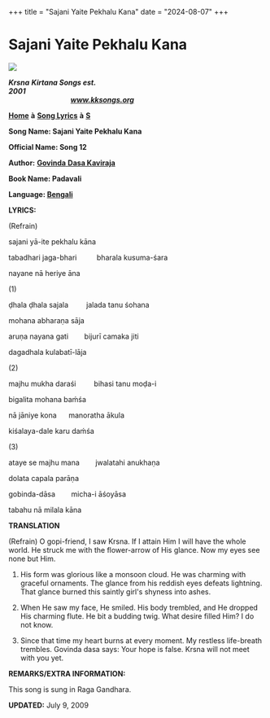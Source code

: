 +++
title = "Sajani Yaite Pekhalu Kana"
date = "2024-08-07"
+++

# Sajani Yaite Pekhalu Kana
**[![](http://kksongs.org/image_files/image002.jpg)](http://kksongs.org/)**

**_Krsna_** **_Kirtana Songs est. 2001_**                                                                                                                                                      **_www.kksongs.org_**

**[Home](http://kksongs.org/)** **à** **[Song Lyrics](http://kksongs.org/lyrics.html)** **à** **[S](http://kksongs.org/songs/song_s.html)**

**Song Name: Sajani Yaite Pekhalu Kana**

**Official Name: Song 12**

**Author:** [**Govinda** **Dasa Kaviraja**](http://kksongs.org/authors/list/govindadasa.html)

**Book Name: Padavali**

**Language: [Bengali](http://kksongs.org/language/list/bengali.html)**

**LYRICS:**

(Refrain)

sajani yā-ite pekhalu kāna

tabadhari jaga-bhari          bharala kusuma-śara

nayane nā heriye āna

(1)

ḍhala ḍhala sajala         jalada tanu śohana

mohana abharaṇa sāja

aruṇa nayana gati        bijurī camaka jiti

dagadhala kulabatī-lāja

(2)

majhu mukha daraśi         bihasi tanu moḍa-i

bigalita mohana baḿśa

nā jāniye kona      manoratha ākula

kiśalaya\-dale karu daḿśa

(3)

ataye se majhu mana        jwalatahi anukhaṇa

dolata capala parāṇa

gobinda-dāsa        micha-i āśoyāsa

tabahu nā milala kāna

**TRANSLATION**

(Refrain) O gopi\-friend, I saw Krsna. If I attain Him I will have the whole world. He struck me with the flower-arrow of His glance. Now my eyes see none but Him.

1) His form was glorious like a monsoon cloud. He was charming with graceful ornaments. The glance from his reddish eyes defeats lightning. That glance burned this saintly girl's shyness into ashes.

2) When He saw my face, He smiled. His body trembled, and He dropped His charming flute. He bit a budding twig. What desire filled Him? I do not know.

3) Since that time my heart burns at every moment. My restless life-breath trembles. Govinda dasa says: Your hope is false. Krsna will not meet with you yet.

**REMARKS/EXTRA INFORMATION:**

This song is sung in Raga Gandhara.

**UPDATED:** July 9, 2009